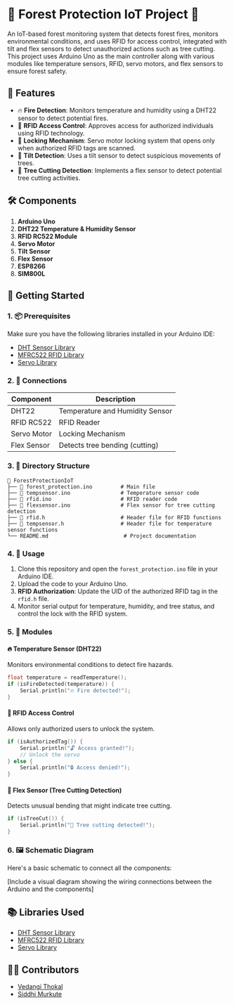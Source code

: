 # 🌳 Forest Protection IoT Project 🌳

An IoT-based forest monitoring system that detects forest fires, monitors environmental conditions, and uses RFID for access control, integrated with tilt and flex sensors to detect unauthorized actions such as tree cutting. This project uses Arduino Uno as the main controller along with various modules like temperature sensors, RFID, servo motors, and flex sensors to ensure forest safety.

## 🎯 Features
- 🔥 **Fire Detection**: Monitors temperature and humidity using a DHT22 sensor to detect potential fires.
- 🔑 **RFID Access Control**: Approves access for authorized individuals using RFID technology.
- 🔐 **Locking Mechanism**: Servo motor locking system that opens only when authorized RFID tags are scanned.
- 📐 **Tilt Detection**: Uses a tilt sensor to detect suspicious movements of trees.
- 🌲 **Tree Cutting Detection**: Implements a flex sensor to detect potential tree cutting activities.

## 🛠️ Components
1. **Arduino Uno**
2. **DHT22 Temperature & Humidity Sensor**
3. **RFID RC522 Module**
4. **Servo Motor** 
5. **Tilt Sensor** 
6. **Flex Sensor** 
7. **ESP8266** 
8. **SIM800L** 

## 🚀 Getting Started

### 1. 📦 Prerequisites

Make sure you have the following libraries installed in your Arduino IDE:
- [DHT Sensor Library](https://github.com/adafruit/DHT-sensor-library)
- [MFRC522 RFID Library](https://github.com/miguelbalboa/rfid)
- [Servo Library](https://www.arduino.cc/en/Reference/Servo)

### 2. 🔧 Connections

| Component     | Description                          |
|---------------|--------------------------------------|
| DHT22         | Temperature and Humidity Sensor      |
| RFID RC522    | RFID Reader                          |
| Servo Motor   | Locking Mechanism                    |
| Flex Sensor   | Detects tree bending (cutting)       |


### 3. 📂 Directory Structure

```plaintext
📁 ForestProtectionIoT
├── 📄 forest_protection.ino         # Main file
├── 📄 tempsensor.ino                # Temperature sensor code
├── 📄 rfid.ino                      # RFID reader code
├── 📄 flexsensor.ino                # Flex sensor for tree cutting detection
├── 📄 rfid.h                        # Header file for RFID functions
├── 📄 tempsensor.h                  # Header file for temperature sensor functions
└── README.md                        # Project documentation
```

### 4. 📜 Usage

1. Clone this repository and open the `forest_protection.ino` file in your Arduino IDE.
2. Upload the code to your Arduino Uno.
3. **RFID Authorization**: Update the UID of the authorized RFID tag in the `rfid.h` file.
4. Monitor serial output for temperature, humidity, and tree status, and control the lock with the RFID system.

### 5. 🧩 Modules

#### 🔥 Temperature Sensor (DHT22)

Monitors environmental conditions to detect fire hazards.

```cpp
float temperature = readTemperature();
if (isFireDetected(temperature)) {
    Serial.println("🔥 Fire detected!");
}
```

#### 🔑 RFID Access Control

Allows only authorized users to unlock the system.

```cpp
if (isAuthorizedTag()) {
    Serial.println("🔓 Access granted!");
    // Unlock the servo
} else {
    Serial.println("🔒 Access denied!");
}
```

#### 🌲 Flex Sensor (Tree Cutting Detection)

Detects unusual bending that might indicate tree cutting.

```cpp
if (isTreeCut()) {
    Serial.println("🌲 Tree cutting detected!");
}
```

### 6. 🖼️ Schematic Diagram

Here's a basic schematic to connect all the components:

[Include a visual diagram showing the wiring connections between the Arduino and the components]

## 📚 Libraries Used
- [DHT Sensor Library](https://github.com/adafruit/DHT-sensor-library)
- [MFRC522 RFID Library](https://github.com/miguelbalboa/rfid)
- [Servo Library](https://www.arduino.cc/en/Reference/Servo)

## 👨‍💻 Contributors
- [Vedangi Thokal](https://github.com/vedangit)
- [Siddhi Murkute](https://github.com/siddhimurkute)


